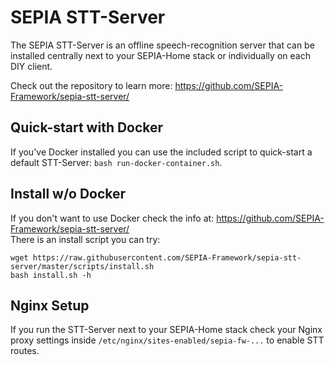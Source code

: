 # SEPIA STT-Server

The SEPIA STT-Server is an offline speech-recognition server that can be installed centrally next to your SEPIA-Home stack or individually on each DIY client.  
  
Check out the repository to learn more: https://github.com/SEPIA-Framework/sepia-stt-server/

## Quick-start with Docker

If you've Docker installed you can use the included script to quick-start a default STT-Server: `bash run-docker-container.sh`.  

## Install w/o Docker

If you don't want to use Docker check the info at: https://github.com/SEPIA-Framework/sepia-stt-server/  
There is an install script you can try:
```
wget https://raw.githubusercontent.com/SEPIA-Framework/sepia-stt-server/master/scripts/install.sh
bash install.sh -h
```

## Nginx Setup

If you run the STT-Server next to your SEPIA-Home stack check your Nginx proxy settings inside `/etc/nginx/sites-enabled/sepia-fw-...` to enable STT routes.
